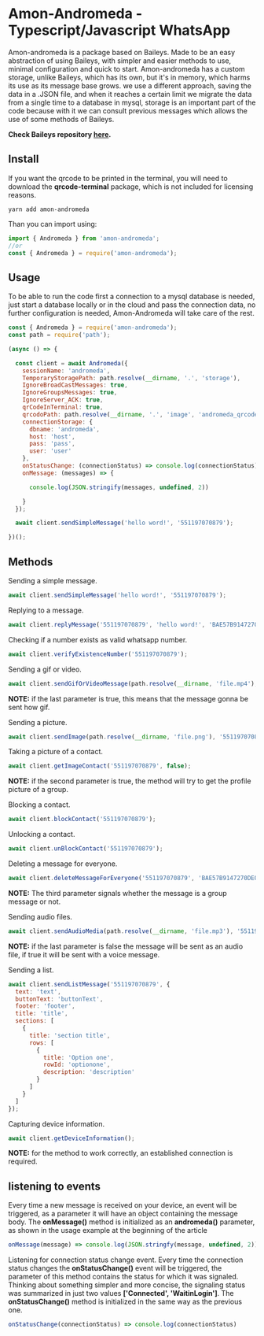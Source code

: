 # Amon-Andromeda - Typescript/Javascript WhatsApp

Amon-andromeda is a package based on Baileys. Made to be an easy abstraction of using Baileys, with simpler and easier methods to use, minimal configuration and quick to start. Amon-andromeda has a custom storage, unlike Baileys, which has its own, but it's in memory, which harms its use as its message base grows. we use a different approach, saving the data in a .JSON file, and when it reaches a certain limit we migrate the data from a single time to a database in mysql, storage is an important part of the code because with it we can consult previous messages which allows the use of some methods of Baileys.

**Check Baileys repository [here](https://github.com/adiwajshing/Baileys).**

## Install

If you want the qrcode to be printed in the terminal, you will need to download the **qrcode-terminal** package, which is not included for licensing reasons.

```
yarn add amon-andromeda
```

Than you can import using: 

``` ts
import { Andromeda } from 'amon-andromeda';
//or
const { Andromeda } = require('amon-andromeda');
```

## Usage

To be able to run the code first a connection to a mysql database is needed, just start a database locally or in the cloud and pass the connection data, no further configuration is needed, Amon-Andromeda will take care of the rest.

``` js
const { Andromeda } = require('amon-andromeda');
const path = require('path');

(async () => {

  const client = await Andromeda({
    sessionName: 'andromeda',
    TemporaryStoragePath: path.resolve(__dirname, '.', 'storage'),
    IgnoreBroadCastMessages: true,
    IgnoreGroupsMessages: true,
    IgnoreServer_ACK: true,
    qrCodeInTerminal: true,
    qrcodoPath: path.resolve(__dirname, '.', 'image', 'andromeda_qrcode.png'),
    connectionStorage: {
      dbname: 'andromeda',
      host: 'host',
      pass: 'pass',
      user: 'user'
    },
    onStatusChange: (connectionStatus) => console.log(connectionStatus),
    onMessage: (messages) => {

      console.log(JSON.stringify(messages, undefined, 2))

    }
  });

  await client.sendSimpleMessage('hello word!', '551197070879');

})();
```

## Methods

Sending a simple message.
``` js
await client.sendSimpleMessage('hello word!', '551197070879');
```

Replying to a message.
``` js
await client.replyMessage('551197070879', 'hello word!', 'BAE57B9147270DE0');
```

Checking if a number exists as valid whatsapp number.
``` js
await client.verifyExistenceNumber('551197070879');
```

Sending a gif or video.
``` js
await client.sendGifOrVideoMessage(path.resolve(__dirname, 'file.mp4'), '551197070879', 'hello word!', true);
```

**NOTE:** if the last parameter is true, this means that the message gonna be sent how gif.

Sending a picture.
``` js
await client.sendImage(path.resolve(__dirname, 'file.png'), '551197070879', 'Hello word!');
```

Taking a picture of a contact.
``` js
await client.getImageContact('551197070879', false);
```

**NOTE:** if the second parameter is true, the method will try to get the profile picture of a group.

Blocking a contact.
``` js
await client.blockContact('551197070879');
```

Unlocking a contact.
``` js
await client.unBlockContact('551197070879');
```

Deleting a message for everyone.
``` js
await client.deleteMessageForEveryone('551197070879', 'BAE57B9147270DE0', false);
```

**NOTE:** The third parameter signals whether the message is a group message or not.

Sending audio files.
``` js
await client.sendAudioMedia(path.resolve(__dirname, 'file.mp3'), '551197070879', false);
```

**NOTE:** if the last parameter is false the message will be sent as an audio file, if true it will be sent with a voice message.

Sending a list.
``` js
await client.sendListMessage('551197070879', {
  text: 'text',
  buttonText: 'buttonText',
  footer: 'footer',
  title: 'title',
  sections: [
    {
      title: 'section title',
      rows: [
        {
          title: 'Option one',
          rowId: 'optionone',
          description: 'description'
        }
      ]
    }
  ]
});
```

Capturing device information.
``` js
await client.getDeviceInformation();
```

**NOTE:** for the method to work correctly, an established connection is required.

## listening to events

Every time a new message is received on your device, an event will be triggered, as a parameter it will have an object containing the message body. The **onMessage()** method is initialized as an **andromeda()** parameter, as shown in the usage example at the beginning of the article

```js
onMessage(message) => console.log(JSON.stringfy(message, undefined, 2))
```

Listening for connection status change event. Every time the connection status changes the **onStatusChange()** event will be triggered, the parameter of this method contains the status for which it was signaled. Thinking about something simpler and more concise, the signaling status was summarized in just two values **['Connected', 'WaitinLogin']**. The **onStatusChange()** method is initialized in the same way as the previous one.

```js
onStatusChange(connectionStatus) => console.log(connectionStatus)
```